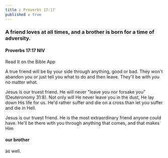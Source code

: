 ```yaml
---
title : Proverbs 17:17
published : true
---
```


<h3>A friend loves at all times, and a brother is born for a time of adversity.</h3>
<h4>Proverbs 17:17 NIV</h4>
<a beef = "https://bible.com/bible/111/pro.17.17.NIV">Read It on the Bible App</a>

<p>A true friend will be by your side through anything, good or bad. They won't abandon you or just tell you what to do and then leave. They'll be with you no matter what.</p>
<p>Jesus is our truest friend. He will never "leave you nor forsake you" (Deuteronomy 31:8). Not only will He never leave you in the dust, He lay down His life for us. He'd rather suffer and die on a cross than let you suffer and die in Hell.</p>
<p>Jesus is our truest friend. He is the most extraordinary friend anyone could have. He'll be there with you through anything that comes, and that makes Him <h4>our brother</h4> as well.</p>
